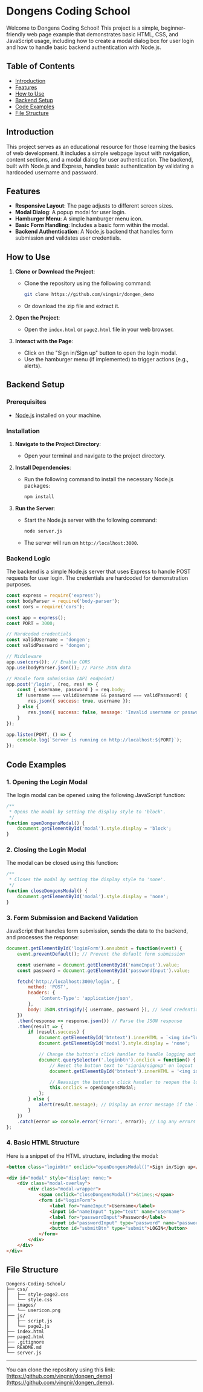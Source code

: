 # Dongens Coding School

Welcome to Dongens Coding School! This project is a simple, beginner-friendly web page example that demonstrates basic HTML, CSS, and JavaScript usage, including how to create a modal dialog box for user login and how to handle basic backend authentication with Node.js.

## Table of Contents

- [Introduction](#introduction)
- [Features](#features)
- [How to Use](#how-to-use)
- [Backend Setup](#backend-setup)
- [Code Examples](#code-examples)
- [File Structure](#file-structure)

## Introduction

This project serves as an educational resource for those learning the basics of web development. It includes a simple webpage layout with navigation, content sections, and a modal dialog for user authentication. The backend, built with Node.js and Express, handles basic authentication by validating a hardcoded username and password.

## Features

- **Responsive Layout**: The page adjusts to different screen sizes.
- **Modal Dialog**: A popup modal for user login.
- **Hamburger Menu**: A simple hamburger menu icon.
- **Basic Form Handling**: Includes a basic form within the modal.
- **Backend Authentication**: A Node.js backend that handles form submission and validates user credentials.

## How to Use

1. **Clone or Download the Project**:
   - Clone the repository using the following command:
     ```bash
     git clone https://github.com/vingnir/dongen_demo
     ```
   - Or download the zip file and extract it.
   
2. **Open the Project**:
   - Open the `index.html` or `page2.html` file in your web browser.

3. **Interact with the Page**:
   - Click on the "Sign in/Sign up" button to open the login modal.
   - Use the hamburger menu (if implemented) to trigger actions (e.g., alerts).

## Backend Setup

### Prerequisites

- [Node.js](https://nodejs.org/) installed on your machine.

### Installation

1. **Navigate to the Project Directory**:
   - Open your terminal and navigate to the project directory.

2. **Install Dependencies**:
   - Run the following command to install the necessary Node.js packages:
     ```bash
     npm install
     ```

3. **Run the Server**:
   - Start the Node.js server with the following command:
     ```bash
     node server.js
     ```
   - The server will run on `http://localhost:3000`.

### Backend Logic

The backend is a simple Node.js server that uses Express to handle POST requests for user login. The credentials are hardcoded for demonstration purposes.

```javascript
const express = require('express');
const bodyParser = require('body-parser');
const cors = require('cors');

const app = express();
const PORT = 3000;

// Hardcoded credentials
const validUsername = 'dongen';
const validPassword = 'dongen';

// Middleware
app.use(cors()); // Enable CORS
app.use(bodyParser.json()); // Parse JSON data

// Handle form submission (API endpoint)
app.post('/login', (req, res) => {
    const { username, password } = req.body;
    if (username === validUsername && password === validPassword) {
        res.json({ success: true, username });
    } else {
        res.json({ success: false, message: 'Invalid username or password' });
    }
});

app.listen(PORT, () => {
    console.log(`Server is running on http://localhost:${PORT}`);
});
```

## Code Examples

### 1. Opening the Login Modal

The login modal can be opened using the following JavaScript function:

```javascript
/**
 * Opens the modal by setting the display style to 'block'.
 */
function openDongensModal() {
    document.getElementById('modal').style.display = 'block';
}
```

### 2. Closing the Login Modal

The modal can be closed using this function:

```javascript
/**
 * Closes the modal by setting the display style to 'none'.
 */
function closeDongensModal() {
    document.getElementById('modal').style.display = 'none';
}
```

### 3. Form Submission and Backend Validation

JavaScript that handles form submission, sends the data to the backend, and processes the response:

```javascript
document.getElementById('loginForm').onsubmit = function(event) {
    event.preventDefault(); // Prevent the default form submission

    const username = document.getElementById('nameInput').value;
    const password = document.getElementById('passwordInput').value;

    fetch('http://localhost:3000/login', {
        method: 'POST',
        headers: {
            'Content-Type': 'application/json',
        },
        body: JSON.stringify({ username, password }), // Send credentials as JSON
    })
    .then(response => response.json()) // Parse the JSON response
    .then(result => {
        if (result.success) {
            document.getElementById('btntext').innerHTML = `<img id="loginicon" src="images/usericon.png"> ${result.username} (Logout)`;
            document.getElementById('modal').style.display = 'none';

            // Change the button's click handler to handle logging out
            document.querySelector('.loginbtn').onclick = function() {
                // Reset the button text to "signin/signup" on logout
                document.getElementById('btntext').innerHTML = '<img id="loginicon" src="images/usericon.png"> signin/signup';

                // Reassign the button's click handler to reopen the login modal
                this.onclick = openDongensModal;
            };
        } else {
            alert(result.message); // Display an error message if the login fails
        }
    })
    .catch(error => console.error('Error:', error)); // Log any errors
};
```

### 4. Basic HTML Structure

Here is a snippet of the HTML structure, including the modal:

```html
<button class="loginbtn" onclick="openDongensModal()">Sign in/Sign up</button>

<div id="modal" style="display: none;">
    <div class="modal-overlay">
        <div class="modal-wrapper">
            <span onclick="closeDongensModal()">&times;</span>
            <form id="loginForm">
                <label for="nameInput">Username</label>
                <input id="nameInput" type="text" name="username">
                <label for="passwordInput">Password</label>
                <input id="passwordInput" type="password" name="password">
                <button id="submitBtn" type="submit">LOGIN</button>
            </form>
        </div>
    </div>
</div>
```

## File Structure

```
Dongens-Coding-School/
├── css/
│   ├── style-page2.css
│   └── style.css
├── images/
│   └── usericon.png
├── js/
│   ├── script.js
│   └── page2.js
├── index.html
├── page2.html
├── .gitignore
├── README.md
└── server.js
```

---

You can clone the repository using this link: [https://github.com/vingnir/dongen_demo](https://github.com/vingnir/dongen_demo).
```

